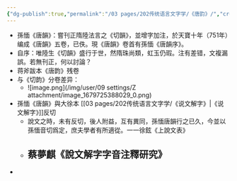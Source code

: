 ```yaml
---
{"dg-publish":true,"permalink":"/03 pages/202传统语言文字学/《唐韵》/","created":"2024-11-30T20:44:20.472+08:00","updated":"2025-03-02T16:00:33.748+08:00"}
---
```


- 孫愐《唐韻》：嘗刊正隋陸法言之《切韻》，並增字加注，於天寶十年（751年）编成《唐韻》五卷，已佚。現《唐韻》卷首有孫愐《唐韻序》。
- 自序：唯陸生《切韻》盛行于世，然隋珠尚類，虹玉仍瑕。注有差错，文複漏誤。若無刊正，何以討論？
- 蒋斧跋本《唐韵》残卷​
- 与《切韵》分卷差异：
	- ![image.png](/img/user/09 settings/Z attachment/image_1679725388029_0.png)
- 孫愐《唐韻》與大徐本 [[03 pages/202传统语言文字学/《说文解字》\|《说文解字》]]反切
	- 說文之時，未有反切，後人附益，互有異同，孫愐唐韻行之已久，今並以孫愐音切爲定，庶夫學者有所適從。一一徐鉉《上說文表》
	- 蔡夢麒《說文解字字音注釋研究》
	  -
-